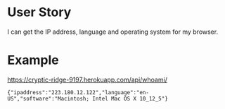 # User Story
I can get the IP address, language and operating system for my browser.

# Example
https://cryptic-ridge-9197.herokuapp.com/api/whoami/

`{"ipaddress":"223.180.12.122","language":"en-US","software":"Macintosh; Intel Mac OS X 10_12_5"}`
